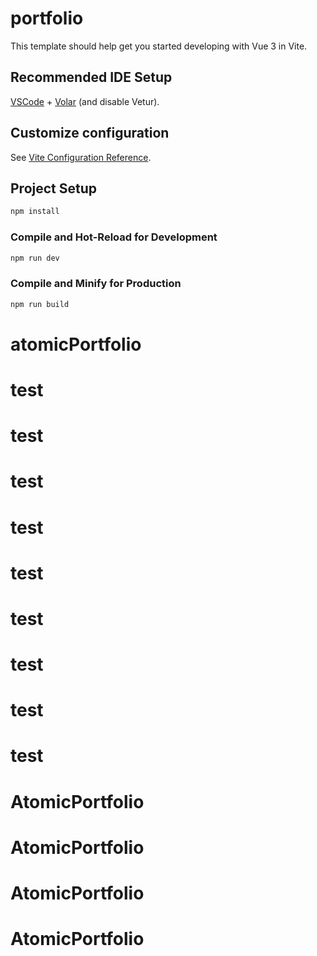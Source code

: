 # portfolio

This template should help get you started developing with Vue 3 in Vite.

## Recommended IDE Setup

[VSCode](https://code.visualstudio.com/) + [Volar](https://marketplace.visualstudio.com/items?itemName=Vue.volar) (and disable Vetur).

## Customize configuration

See [Vite Configuration Reference](https://vite.dev/config/).

## Project Setup

```sh
npm install
```

### Compile and Hot-Reload for Development

```sh
npm run dev
```

### Compile and Minify for Production

```sh
npm run build
```
# atomicPortfolio
# test
# test
# test
# test
# test
# test
# test
# test
# test
# AtomicPortfolio
# AtomicPortfolio
# AtomicPortfolio
# AtomicPortfolio
